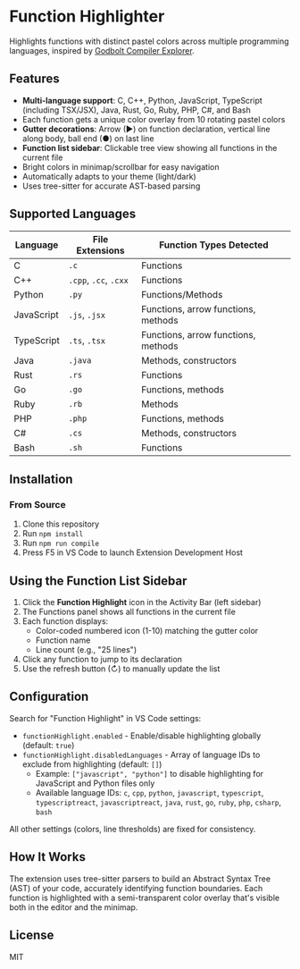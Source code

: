 # Function Highlighter

Highlights functions with distinct pastel colors across multiple programming languages, inspired by [Godbolt Compiler Explorer](https://godbolt.org/).

## Features

- **Multi-language support**: C, C++, Python, JavaScript, TypeScript (including TSX/JSX), Java, Rust, Go, Ruby, PHP, C#, and Bash
- Each function gets a unique color overlay from 10 rotating pastel colors
- **Gutter decorations**: Arrow (▶) on function declaration, vertical line along body, ball end (●) on last line
- **Function list sidebar**: Clickable tree view showing all functions in the current file
- Bright colors in minimap/scrollbar for easy navigation
- Automatically adapts to your theme (light/dark)
- Uses tree-sitter for accurate AST-based parsing

## Supported Languages

| Language | File Extensions | Function Types Detected |
|----------|----------------|------------------------|
| C | `.c` | Functions |
| C++ | `.cpp`, `.cc`, `.cxx` | Functions |
| Python | `.py` | Functions/Methods |
| JavaScript | `.js`, `.jsx` | Functions, arrow functions, methods |
| TypeScript | `.ts`, `.tsx` | Functions, arrow functions, methods |
| Java | `.java` | Methods, constructors |
| Rust | `.rs` | Functions |
| Go | `.go` | Functions, methods |
| Ruby | `.rb` | Methods |
| PHP | `.php` | Functions, methods |
| C# | `.cs` | Methods, constructors |
| Bash | `.sh` | Functions |

## Installation

### From Source

1. Clone this repository
2. Run `npm install`
3. Run `npm run compile`
4. Press F5 in VS Code to launch Extension Development Host

## Using the Function List Sidebar

1. Click the **Function Highlight** icon in the Activity Bar (left sidebar)
2. The Functions panel shows all functions in the current file
3. Each function displays:
   - Color-coded numbered icon (1-10) matching the gutter color
   - Function name
   - Line count (e.g., "25 lines")
4. Click any function to jump to its declaration
5. Use the refresh button (↻) to manually update the list

## Configuration

Search for "Function Highlight" in VS Code settings:

- `functionHighlight.enabled` - Enable/disable highlighting globally (default: `true`)
- `functionHighlight.disabledLanguages` - Array of language IDs to exclude from highlighting (default: `[]`)
  - Example: `["javascript", "python"]` to disable highlighting for JavaScript and Python files only
  - Available language IDs: `c`, `cpp`, `python`, `javascript`, `typescript`, `typescriptreact`, `javascriptreact`, `java`, `rust`, `go`, `ruby`, `php`, `csharp`, `bash`

All other settings (colors, line thresholds) are fixed for consistency.

## How It Works

The extension uses tree-sitter parsers to build an Abstract Syntax Tree (AST) of your code, accurately identifying function boundaries. Each function is highlighted with a semi-transparent color overlay that's visible both in the editor and the minimap.

## License

MIT
